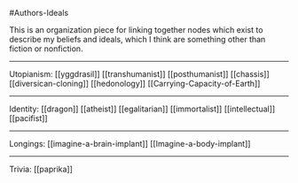 #Authors-Ideals

This is an organization piece for linking together nodes which exist to describe my beliefs and ideals, which I think are something other than fiction or nonfiction.

---
Utopianism:
[[yggdrasil]]
[[transhumanist]]
[[posthumanist]]
[[chassis]]
[[diversican-cloning]]
[[hedonology]]
[[Carrying-Capacity-of-Earth]]

---
Identity:
[[dragon]]
[[atheist]]
[[egalitarian]]
[[immortalist]]
[[intellectual]]
[[pacifist]]

---
Longings:
[[imagine-a-brain-implant]]
[[Imagine-a-body-implant]]

---
Trivia:
[[paprika]]